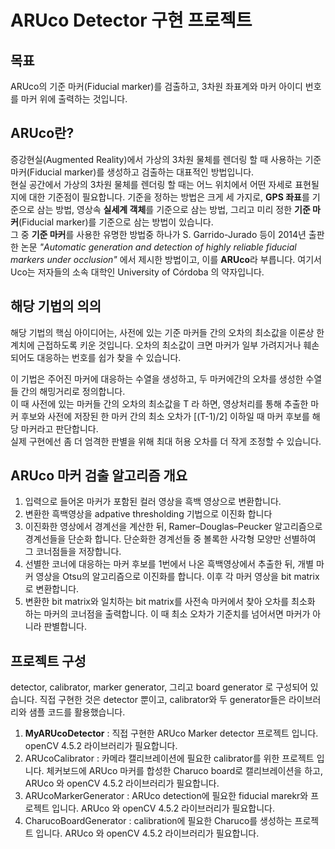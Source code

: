 
# ARUco Detector 구현 프로젝트

## 목표
ARUco의 기준 마커(Fiducial marker)를 검출하고, 3차원 좌표계와 마커 아이디 번호를 마커 위에 출력하는 것입니다.

## ARUco란?
증강현실(Augmented Reality)에서 가상의 3차원 물체를 렌더링 할 때 사용하는 기준 마커(Fiducial marker)를 생성하고 검출하는 대표적인 방법입니다.   
현실 공간에서 가상의 3차원 물체를 렌더링 할 때는 어느 위치에서 어떤 자세로 표현될지에 대한 기준점이 필요합니다. 
기준을 정하는 방법은 크게 세 가지로, **GPS 좌표**를 기준으로 삼는 방법, 영상속 **실세계 객체**를 기준으로 삼는 방법, 그리고 미리 정한 **기준 마커**(Fiducial marker)를 기준으로 삼는 방법이 있습니다.  
그 중 **기준 마커**를 사용한 유명한 방법중 하나가 S. Garrido-Jurado 등이 2014년 출판한 논문 *"Automatic generation and detection of highly reliable fiducial markers under occlusion"* 에서 제시한 방법이고, 이를 **ARUco**라 부릅니다. 여기서 Uco는 저자들의 소속 대학인 University of Córdoba 의 약자입니다.

## 해당 기법의 의의
해당 기법의 핵심 아이디어는, 사전에 있는 기준 마커들 간의 오차의 최소값을 이론상 한계치에 근접하도록 키운 것입니다. 
오차의 최소값이 크면 마커가 일부 가려지거나 훼손되어도 대응하는 번호를 쉽가 찾을 수 있습니다.  

이 기법은 주어진 마커에 대응하는 수열을 생성하고, 두 마커에간의 오차를 생성한 수열들 간의 해밍거리로 정의합니다.  
이 때 사전에 있는 마커들 간의 오차의 최소값을 T 라 하면, 영상처리를 통해 추출한 마커 후보와 사전에 저장된 한 마커 간의 최소 오차가 [(T-1)/2] 이하일 때 마커 후보를 해당 마커라고 판단합니다.  
실제 구현에선 좀 더 엄격한 판별을 위해 최대 허용 오차를 더 작게 조정할 수 있습니다.

## ARUco 마커 검출 알고리즘 개요
1. 입력으로 들어온 마커가 포함된 컬러 영상을 흑백 영상으로 변환합니다. 
2. 변환한 흑백영상을 adpative thresholding 기법으로 이진화 합니다
3. 이진화한 영상에서 경계선을 계산한 뒤, Ramer–Douglas–Peucker 알고리즘으로 경계선들을 단순화 합니다. 단순화한 경계선들 중 볼록한 사각형 모양만 선별하여 그 코너점들을 저장합니다. 
4. 선별한 코너에 대응하는 마커 후보를 1번에서 나온 흑백영상에서 추출한 뒤, 개별 마커 영상을 Otsu의 알고리즘으로 이진화를 합니다. 이후 각 마커 영상을 bit matrix로 변환합니다.
5. 변환한 bit matrix와 일치하는 bit matrix를 사전속 마커에서 찾아 오차를 최소화 하는 마커의 코너점을 출력합니다. 이 때 최소 오차가 기준치를 넘어서면 마커가 아니라 판별합니다.

## 프로젝트 구성
detector, calibrator, marker generator, 그리고 board generator 로 구성되어 있습니다. 직접 구현한 것은 detector 뿐이고, calibrator와 두 generator들은 라이브러리와 샘플 코드를 활용했습니다.
1. **MyARUcoDetector**   : 직접 구현한 ARUco Marker detector 프로젝트 입니다. openCV 4.5.2 라이브러리가 필요합니다.
2. ARUcoCalibrator       : 카메라 캘리브레이션에 필요한 calibrator를 위한 프로젝트 입니다. 체커보드에 ARUco 마커를 합성한 Charuco board로 캘리브레이션을 하고, ARUco 와 openCV 4.5.2 라이브러리가 필요합니다.
3. ARUcoMarkerGenerator  : ARUco detection에 필요한 fiducial marekr와 프로젝트 입니다. ARUco 와 openCV 4.5.2 라이브러리가 필요합니다.
4. CharucoBoardGenerator : calibration에 필요한 Charuco를 생성하는 프로젝트 입니다.  ARUco 와 openCV 4.5.2 라이브러리가 필요합니다.

